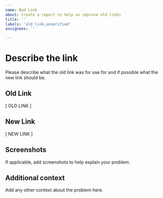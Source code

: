 ```yaml
---
name: Bad Link
about: Create a report to help us improve old links
title: ''
labels: 'old link,unverified'
assignees: ''

---
```

<!--
 #
 # Copyright (C) 2004-2024 The Cacti Group
 #
-->
# Describe the link

Please describe what the old link was for use for and if possible what the new link should be.

## Old Link

[ OLD LINK ]

## New Link

[ NEW LINK ]

## Screenshots

If applicable, add screenshots to help explain your problem.

## Additional context

Add any other context about the problem here.

